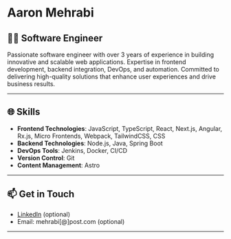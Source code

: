 # Aaron Mehrabi

## 👨‍💻 Software Engineer

Passionate software engineer with over 3 years of experience in building innovative and scalable web applications. Expertise in frontend development, backend integration, DevOps, and automation. Committed to delivering high-quality solutions that enhance user experiences and drive business results.

---

## 🌐 Skills

- **Frontend Technologies**: JavaScript, TypeScript, React, Next.js, Angular, Rx.js, Micro Frontends, Webpack, TailwindCSS, CSS
- **Backend Technologies**: Node.js, Java, Spring Boot
- **DevOps Tools**: Jenkins, Docker, CI/CD
- **Version Control**: Git
- **Content Management**: Astro

---


## 📫 Get in Touch

- [LinkedIn](https://www.linkedin.com/in/mehrabix) (optional)
- Email: mehrabi[@]post.com (optional)

---

